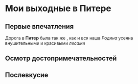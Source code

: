 # Мои выходные в Питере

## Первые впечатления
Дорога в **Питер** была так же , как и вся наша *Родина* усеяна внушительными и красивыми _лесами_

## Осмотр достопримечательностей

## Послевкусие
